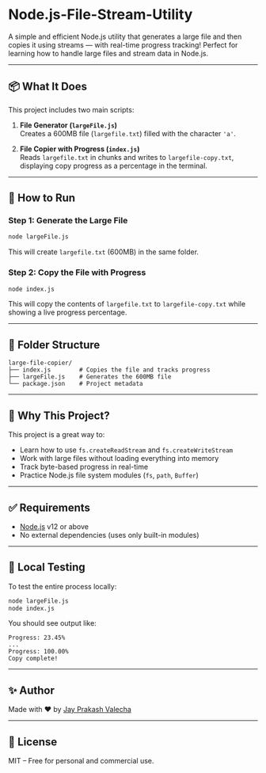 # Node.js-File-Stream-Utility



A simple and efficient Node.js utility that generates a large file and then copies it using streams — with real-time progress tracking! Perfect for learning how to handle large files and stream data in Node.js.

---

## 📦 What It Does

This project includes two main scripts:

1. **File Generator (`largeFile.js`)**  
   Creates a 600MB file (`largefile.txt`) filled with the character `'a'`.

2. **File Copier with Progress (`index.js`)**  
   Reads `largefile.txt` in chunks and writes to `largefile-copy.txt`, displaying copy progress as a percentage in the terminal.

---

## 🚀 How to Run

### Step 1: Generate the Large File

```bash
node largeFile.js
````

This will create `largefile.txt` (600MB) in the same folder.

### Step 2: Copy the File with Progress

```bash
node index.js
```

This will copy the contents of `largefile.txt` to `largefile-copy.txt` while showing a live progress percentage.

---

## 📂 Folder Structure

```
large-file-copier/
├── index.js        # Copies the file and tracks progress
├── largeFile.js    # Generates the 600MB file
└── package.json    # Project metadata
```

---

## 🧠 Why This Project?

This project is a great way to:

* Learn how to use `fs.createReadStream` and `fs.createWriteStream`
* Work with large files without loading everything into memory
* Track byte-based progress in real-time
* Practice Node.js file system modules (`fs`, `path`, `Buffer`)

---

## ✅ Requirements

* [Node.js](https://nodejs.org/) v12 or above
* No external dependencies (uses only built-in modules)

---

## 🧪 Local Testing

To test the entire process locally:

```bash
node largeFile.js
node index.js
```

You should see output like:

```
Progress: 23.45%
...
Progress: 100.00%
Copy complete!
```

---

## ✨ Author

Made with ❤️ by [Jay Prakash Valecha](https://github.com/JPV2207)

---

## 📄 License

MIT – Free for personal and commercial use.
